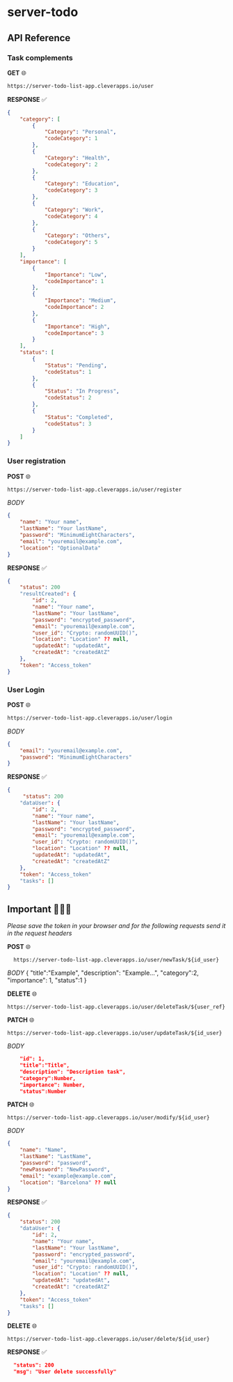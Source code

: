 # server-todo

## API Reference

### Task complements

**GET** 🌐

```bash
https://server-todo-list-app.cleverapps.io/user
```
**RESPONSE** ✅
```json
{
    "category": [
        {
            "Category": "Personal",
            "codeCategory": 1
        },
        {
            "Category": "Health",
            "codeCategory": 2
        },
        {
            "Category": "Education",
            "codeCategory": 3
        },
        {
            "Category": "Work",
            "codeCategory": 4
        },
        {
            "Category": "Others",
            "codeCategory": 5
        }
    ],
    "importance": [
        {
            "Importance": "Low",
            "codeImportance": 1
        },
        {
            "Importance": "Medium",
            "codeImportance": 2
        },
        {
            "Importance": "High",
            "codeImportance": 3
        }
    ],
    "status": [
        {
            "Status": "Pending",
            "codeStatus": 1
        },
        {
            "Status": "In Progress",
            "codeStatus": 2
        },
        {
            "Status": "Completed",
            "codeStatus": 3
        }
    ]
}
```
### User registration 

**POST** 🌐

```bash
https://server-todo-list-app.cleverapps.io/user/register
```
*BODY*
```json
{
    "name": "Your name",
    "lastName": "Your lastName",
    "password": "MinimumEightCharacters",
    "email": "youremail@example.com",
    "location": "OptionalData"
}
```
**RESPONSE** ✅
```json
{
    "status": 200
    "resultCreated": {
        "id": 2,
        "name": "Your name",
        "lastName": "Your lastName",
        "password": "encrypted_password",
        "email": "youremail@example.com",
        "user_id": "Crypto: randomUUID()",
        "location": "Location" ?? null,
        "updatedAt": "updatedAt",
        "createdAt": "createdAtZ"
    },
    "token": "Access_token"
}
```

### User Login

**POST** 🌐

```bash
https://server-todo-list-app.cleverapps.io/user/login
```
*BODY*
```json
{
    "email": "youremail@example.com",
    "password": "MinimumEightCharacters"
}
```

**RESPONSE** ✅
```json
{
     "status": 200
    "dataUser": {
        "id": 2,
        "name": "Your name",
        "lastName": "Your lastName",
        "password": "encrypted_password",
        "email": "youremail@example.com",
        "user_id": "Crypto: randomUUID()",
        "location": "Location" ?? null,
        "updatedAt": "updatedAt",
        "createdAt": "createdAtZ"
    },
    "token": "Access_token"
    "tasks": []
}
```
## Important 🛑🤚🏽
*Please save the token in your browser and for the following requests send it in the request headers*

**POST** 🌐
```hash
  https://server-todo-list-app.cleverapps.io/user/newTask/${id_user}
```

*BODY*
{
    "title":"Example",
    "description": "Example...",
    "category":2,
    "importance": 1,
    "status":1
}

**DELETE** 🌐
```hash
https://server-todo-list-app.cleverapps.io/user/deleteTask/${user_ref}
```

**PATCH** 🌐
```hash
https://server-todo-list-app.cleverapps.io/user/updateTask/${id_user}
```
*BODY*
```json
    "id": 1,
    "title":"Title",
    "description": "Description task",
    "category":Number,
    "importance": Number,
    "status":Number
```

**PATCH** 🌐
```hash
https://server-todo-list-app.cleverapps.io/user/modify/${id_user}
```
*BODY*
```json
{
    "name": "Name",
    "lastName": "LastName",
    "password": "password",
    "newPassword": "NewPassword",
    "email": "example@example.com",
    "location": "Barcelona" ?? null
}
```
**RESPONSE** ✅
```json
{
    "status": 200
    "dataUser": {
        "id": 2,
        "name": "Your name",
        "lastName": "Your lastName",
        "password": "encrypted_password",
        "email": "youremail@example.com",
        "user_id": "Crypto: randomUUID()",
        "location": "Location" ?? null,
        "updatedAt": "updatedAt",
        "createdAt": "createdAtZ"
    },
    "token": "Access_token"
    "tasks": []
}
```

**DELETE** 🌐
```hash
https://server-todo-list-app.cleverapps.io/user/delete/${id_user}
```
**RESPONSE** ✅
```json
  "status": 200
  "msg": "User delete successfully"
```
